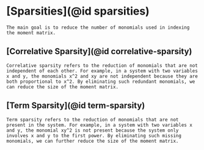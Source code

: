 # [Sparsities](@id sparsities)
    The main goal is to reduce the number of monomials used in indexing the moment matrix.

## [Correlative Sparsity](@id correlative-sparsity)

    Correlative sparsity refers to the reduction of monomials that are not independent of each other. For example, in a system with two variables x and y, the monomials x^2 and xy are not independent because they are both proportional to x^2. By eliminating such redundant monomials, we can reduce the size of the moment matrix.

## [Term Sparsity](@id term-sparsity)

    Term sparsity refers to the reduction of monomials that are not present in the system. For example, in a system with two variables x and y, the monomial xy^2 is not present because the system only involves x and y to the first power. By eliminating such missing monomials, we can further reduce the size of the moment matrix.
